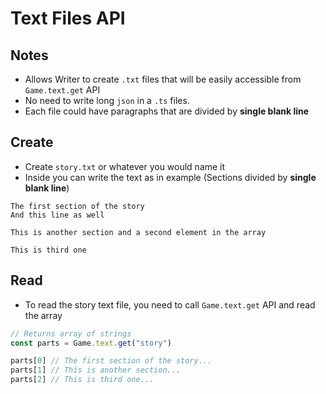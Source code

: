 # Text Files API

## Notes
* Allows Writer to create `.txt` files that will be easily accessible from `Game.text.get` API
* No need to write long `json` in a `.ts` files.
* Each file could have paragraphs that are divided by __single blank line__

## Create
* Create `story.txt` or whatever you would name it
* Inside you can write the text as in example (Sections divided by __single blank line__)
```
The first section of the story
And this line as well

This is another section and a second element in the array

This is third one
```


## Read
* To read the story text file, you need to call `Game.text.get` API and read the array
```ts
// Returns array of strings
const parts = Game.text.get("story")

parts[0] // The first section of the story...
parts[1] // This is another section...
parts[2] // This is third one...
```